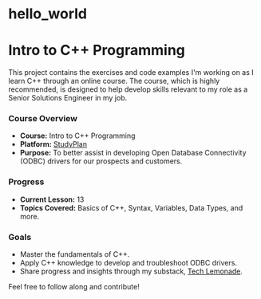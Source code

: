 # hello_world
# Intro to C++ Programming

This project contains the exercises and code examples I'm working on as I learn C++ through an online course. The course, which is highly recommended, is designed to help develop skills relevant to my role as a Senior Solutions Engineer in my job.

### Course Overview
- **Course:** Intro to C++ Programming
- **Platform:** [StudyPlan](https://www.studyplan.dev/intro-to-programming/)
- **Purpose:** To better assist in developing Open Database Connectivity (ODBC) drivers for our prospects and customers.

### Progress
- **Current Lesson:** 13
- **Topics Covered:** Basics of C++, Syntax, Variables, Data Types, and more.

### Goals
- Master the fundamentals of C++.
- Apply C++ knowledge to develop and troubleshoot ODBC drivers.
- Share progress and insights through my substack, [Tech Lemonade](https://datalemonade.substack.com/).

Feel free to follow along and contribute!
